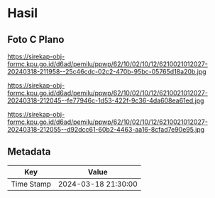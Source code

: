# Hasil

## Foto C Plano

https://sirekap-obj-formc.kpu.go.id/d6ad/pemilu/ppwp/62/10/02/10/12/6210021012027-20240318-211958--25c46cdc-02c2-470b-95bc-05765d18a20b.jpg

https://sirekap-obj-formc.kpu.go.id/d6ad/pemilu/ppwp/62/10/02/10/12/6210021012027-20240318-212045--fe77946c-1d53-422f-9c36-4da608ea61ed.jpg

https://sirekap-obj-formc.kpu.go.id/d6ad/pemilu/ppwp/62/10/02/10/12/6210021012027-20240318-212055--d92dcc61-60b2-4463-aa16-8cfad7e90e95.jpg


## Metadata

| Key        | Value               |
| ---------- | ------------------- |
| Time Stamp | 2024-03-18 21:30:00 |



